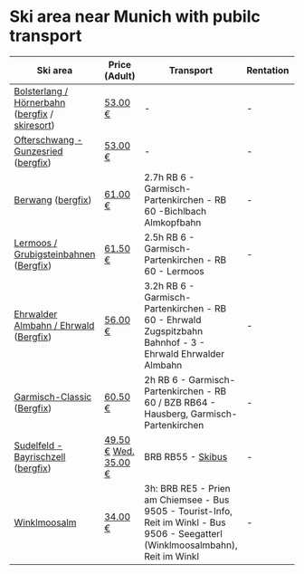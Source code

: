# Ski area near Munich with pubilc transport

**Ski area**|**Price (Adult)**|**Transport**|**Rentation**|**Comment**
---|---|---|---|---
[Bolsterlang / Hörnerbahn](https://www.hoernerbahn.de/winter.php) ([bergfix](https://www.bergfex.de/ofterschwang-hoernergruppe/) / [skiresort](https://www.skiresort.de/skigebiet/hoernerbahn-bolsterlang/))|[53.00 €](https://www.hoernerbahn.de/winter-preise.php)|-|-|-
[Ofterschwang - Gunzesried](https://www.go-ofterschwang.de/) ([bergfix](https://www.bergfex.de/ofterschwang-hoernergruppe/))|[53.00 €](https://www.go-ofterschwang.de/preise-betriebszeiten-winter.html)|-|-|-
[Berwang](https://www.berwang.tirol/) ([bergfix](https://www.bergfex.at/berwang/))|[61.00 €](https://www.berwang.tirol/tickets-preise)|2.7h RB 6 - Garmisch-Partenkirchen - RB 60 -Bichlbach Almkopfbahn|-|Need to cross red piste
[Lermoos / Grubigsteinbahnen](https://www.bergbahnen-langes.at/) ([Bergfix](https://www.bergfex.at/lermoos/))|[61.50 €](https://www.bergbahnen-langes.at/tarife/winter/)|2.5h RB 6 - Garmisch-Partenkirchen - RB 60 - Lermoos|-|-
[Ehrwalder Almbahn / Ehrwald](https://www.zugspitze.at/de/home/) ([Bergfix](https://www.bergfex.at/ehrwald/))|[56.00 €](https://www.zugspitze.at/de/preise-zeiten/preise-im-sommer/gipfelbesuch/)|3.2h RB 6 - Garmisch-Partenkirchen - RB 60 - Ehrwald Zugspitzbahn Bahnhof - 3 - Ehrwald Ehrwalder Almbahn|-|-
[Garmisch-Classic](https://zugspitze.de/en) ([Bergfix](https://www.bergfex.de/garmisch-partenkirchen/))|[60.50 €](https://zugspitze.skiperformance.com/de/winter/store#/de/winter/buy?skugroup_id=3361)|2h RB 6 - Garmisch-Partenkirchen - RB 60 / BZB RB64 - Hausberg, Garmisch-Partenkirchen|-|-
[Sudelfeld - Bayrischzell](https://www.sudelfeld.de/) ([bergfix](https://www.bergfex.de/sudelfeld-bayrischzell/))|[49.50 €](https://www.sudelfeld.de/tagesskipaesse/) [Wed. 35.00 €](https://www.bergfex.de/sudelfeld-bayrischzell/)|BRB RB55 - [Skibus](https://www.sudelfeld.de/zexuksor/2024/01/Skibus-Bayrischzell-Fahrplan-2023-2024.pdf)|-|-
[Winklmoosalm](https://winklmoosalm.de/)|[34.00 €](https://winklmoosalm.de/tickets/winklmoos)|3h: BRB RE5 - Prien am Chiemsee - Bus 9505 - Tourist-Info, Reit im Winkl - Bus 9506 - Seegatterl (Winklmoosalmbahn), Reit im Winkl|-|-
